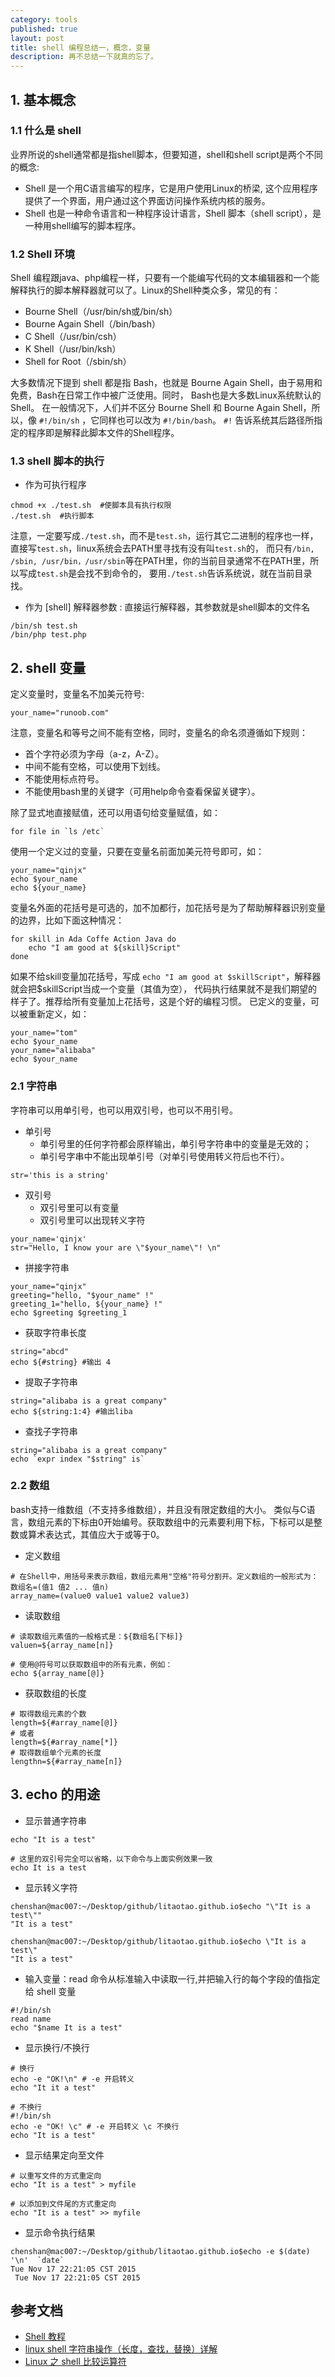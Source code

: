 ```yaml
---
category: tools
published: true
layout: post
title: shell 编程总结一，概念，变量
description: 再不总结一下就真的忘了。
---
```



##
## 1. 基本概念

### 1.1 什么是 shell

业界所说的shell通常都是指shell脚本，但要知道，shell和shell script是两个不同的概念:

- Shell 是一个用C语言编写的程序，它是用户使用Linux的桥梁, 这个应用程序提供了一个界面，用户通过这个界面访问操作系统内核的服务。
- Shell 也是一种命令语言和一种程序设计语言，Shell 脚本（shell script），是一种用shell编写的脚本程序。

### 1.2 Shell 环境

Shell 编程跟java、php编程一样，只要有一个能编写代码的文本编辑器和一个能解释执行的脚本解释器就可以了。Linux的Shell种类众多，常见的有：  

- Bourne Shell（/usr/bin/sh或/bin/sh）  
- Bourne Again Shell（/bin/bash）  
- C Shell（/usr/bin/csh）  
- K Shell（/usr/bin/ksh）  
- Shell for Root（/sbin/sh）  


大多数情况下提到 shell 都是指 Bash，也就是 Bourne Again Shell，由于易用和免费，Bash在日常工作中被广泛使用。同时，
Bash也是大多数Linux系统默认的Shell。
在一般情况下，人们并不区分 Bourne Shell 和 Bourne Again Shell，所以，像 `#!/bin/sh` ，它同样也可以改为 `#!/bin/bash`。
`#!` 告诉系统其后路径所指定的程序即是解释此脚本文件的Shell程序。

### 1.3 shell 脚本的执行

- 作为可执行程序

```
chmod +x ./test.sh  #使脚本具有执行权限
./test.sh  #执行脚本
```

注意，一定要写成`./test.sh`，而不是`test.sh`，运行其它二进制的程序也一样，直接写`test.sh`，linux系统会去PATH里寻找有没有叫`test.sh`的，
而只有`/bin, /sbin, /usr/bin，/usr/sbin`等在PATH里，你的当前目录通常不在PATH里，所以写成`test.sh`是会找不到命令的，
要用`./test.sh`告诉系统说，就在当前目录找。

- 作为 [shell] 解释器参数 : 直接运行解释器，其参数就是shell脚本的文件名

```
/bin/sh test.sh
/bin/php test.php
```

## 2. shell 变量

定义变量时，变量名不加美元符号:

```
your_name="runoob.com"
```

注意，变量名和等号之间不能有空格，同时，变量名的命名须遵循如下规则：

- 首个字符必须为字母（a-z，A-Z）。
- 中间不能有空格，可以使用下划线。
- 不能使用标点符号。
- 不能使用bash里的关键字（可用help命令查看保留关键字）。

除了显式地直接赋值，还可以用语句给变量赋值，如：

```
for file in `ls /etc`
```

使用一个定义过的变量，只要在变量名前面加美元符号即可，如：

```
your_name="qinjx"
echo $your_name
echo ${your_name}
```

变量名外面的花括号是可选的，加不加都行，加花括号是为了帮助解释器识别变量的边界，比如下面这种情况：

```
for skill in Ada Coffe Action Java do
    echo "I am good at ${skill}Script"
done
```

如果不给skill变量加花括号，写成 `echo "I am good at $skillScript"`，解释器就会把$skillScript当成一个变量（其值为空），
代码执行结果就不是我们期望的样子了。推荐给所有变量加上花括号，这是个好的编程习惯。
已定义的变量，可以被重新定义，如：

```
your_name="tom"
echo $your_name
your_name="alibaba"
echo $your_name
```

### 2.1 字符串

字符串可以用单引号，也可以用双引号，也可以不用引号。

- 单引号
    - 单引号里的任何字符都会原样输出，单引号字符串中的变量是无效的；
    - 单引号字串中不能出现单引号（对单引号使用转义符后也不行）。

```
str='this is a string'
```

- 双引号
    - 双引号里可以有变量
    - 双引号里可以出现转义字符

```
your_name='qinjx'
str="Hello, I know your are \"$your_name\"! \n"
```

- 拼接字符串

```
your_name="qinjx"
greeting="hello, "$your_name" !"
greeting_1="hello, ${your_name} !"
echo $greeting $greeting_1
```

- 获取字符串长度

```
string="abcd"
echo ${#string} #输出 4
```

- 提取子字符串

```
string="alibaba is a great company"
echo ${string:1:4} #输出liba
```

- 查找子字符串

```
string="alibaba is a great company"
echo `expr index "$string" is`
```


### 2.2 数组

bash支持一维数组（不支持多维数组），并且没有限定数组的大小。
类似与C语言，数组元素的下标由0开始编号。获取数组中的元素要利用下标，下标可以是整数或算术表达式，其值应大于或等于0。

- 定义数组

```
# 在Shell中，用括号来表示数组，数组元素用"空格"符号分割开。定义数组的一般形式为：数组名=(值1 值2 ... 值n)
array_name=(value0 value1 value2 value3)
```

- 读取数组

```
# 读取数组元素值的一般格式是：${数组名[下标]}
valuen=${array_name[n]}

# 使用@符号可以获取数组中的所有元素，例如：
echo ${array_name[@]}
```

- 获取数组的长度

```
# 取得数组元素的个数
length=${#array_name[@]}
# 或者
length=${#array_name[*]}
# 取得数组单个元素的长度
lengthn=${#array_name[n]}
```

## 3. echo 的用途

- 显示普通字符串

```
echo "It is a test"

# 这里的双引号完全可以省略，以下命令与上面实例效果一致
echo It is a test
```

- 显示转义字符

```
chenshan@mac007:~/Desktop/github/litaotao.github.io$echo "\"It is a test\""
"It is a test"

chenshan@mac007:~/Desktop/github/litaotao.github.io$echo \"It is a test\"
"It is a test"
```

- 输入变量：read 命令从标准输入中读取一行,并把输入行的每个字段的值指定给 shell 变量

```
#!/bin/sh
read name
echo "$name It is a test"
```

- 显示换行/不换行

```
# 换行
echo -e "OK!\n" # -e 开启转义
echo "It it a test"

# 不换行
#!/bin/sh
echo -e "OK! \c" # -e 开启转义 \c 不换行
echo "It is a test"
```

- 显示结果定向至文件

```
# 以重写文件的方式重定向
echo "It is a test" > myfile

# 以添加到文件尾的方式重定向
echo "It is a test" >> myfile
```

- 显示命令执行结果

```
chenshan@mac007:~/Desktop/github/litaotao.github.io$echo -e $(date) '\n'  `date`
Tue Nov 17 22:21:05 CST 2015
 Tue Nov 17 22:21:05 CST 2015
```


## 参考文档

- [Shell 教程](http://www.runoob.com/linux/linux-shell.html)
- [linux shell 字符串操作（长度，查找，替换）详解](http://www.cnblogs.com/chengmo/archive/2010/10/02/1841355.html)
- [Linux 之 shell 比较运算符](http://blog.csdn.net/ithomer/article/details/6836382)
